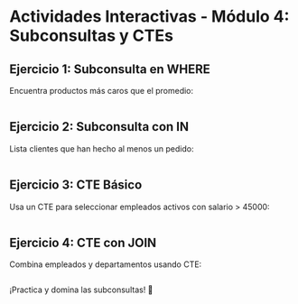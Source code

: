 # Actividades Interactivas - Módulo 4: Subconsultas y CTEs

## Ejercicio 1: Subconsulta en WHERE
Encuentra productos más caros que el promedio:
```sql


```

## Ejercicio 2: Subconsulta con IN
Lista clientes que han hecho al menos un pedido:
```sql


```

## Ejercicio 3: CTE Básico
Usa un CTE para seleccionar empleados activos con salario > 45000:
```sql


```

## Ejercicio 4: CTE con JOIN
Combina empleados y departamentos usando CTE:
```sql


```

¡Practica y domina las subconsultas! 🎉
